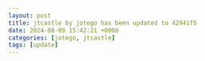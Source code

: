 ```yaml
---
layout: post
title: jtcastle by jotego has been updated to 42941f5
date: 2024-08-09 15:42:21 +0000
categories: [jotego, jtcastle]
tags: [update]
---
```


